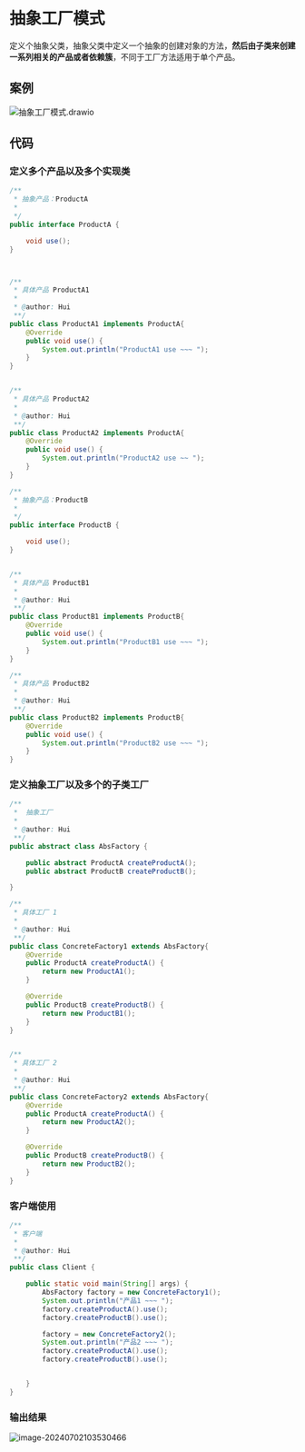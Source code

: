 # 抽象工厂模式

定义个抽象父类，抽象父类中定义一个抽象的创建对象的方法，**然后由子类来创建一系列相关的产品或者依赖簇**，不同于工厂方法适用于单个产品。

## 案例

![抽象工厂模式.drawio](https://images-1314004726.cos.ap-guangzhou.myqcloud.com/test/202407021023566.png)

## 代码

### 定义多个产品以及多个实现类

```java
/**
 * 抽象产品：ProductA
 * 
 */
public interface ProductA {

    void use();
}



/**
 * 具体产品 ProductA1
 *
 * @author: Hui
 **/
public class ProductA1 implements ProductA{
    @Override
    public void use() {
        System.out.println("ProductA1 use ~~~ ");
    }
}


/**
 * 具体产品 ProductA2
 *
 * @author: Hui
 **/
public class ProductA2 implements ProductA{
    @Override
    public void use() {
        System.out.println("ProductA2 use ~~ ");
    }
}

/**
 * 抽象产品：ProductB
 * 
 */
public interface ProductB {

    void use();
}


/**
 * 具体产品 ProductB1
 *
 * @author: Hui
 **/
public class ProductB1 implements ProductB{
    @Override
    public void use() {
        System.out.println("ProductB1 use ~~~ ");
    }
}

/**
 * 具体产品 ProductB2
 *
 * @author: Hui
 **/
public class ProductB2 implements ProductB{
    @Override
    public void use() {
        System.out.println("ProductB2 use ~~~ ");
    }
}

```

### 定义抽象工厂以及多个的子类工厂

```java
/**
 *  抽象工厂
 *
 * @author: Hui
 **/
public abstract class AbsFactory {

    public abstract ProductA createProductA();
    public abstract ProductB createProductB();

}

/**
 * 具体工厂 1
 *
 * @author: Hui
 **/
public class ConcreteFactory1 extends AbsFactory{
    @Override
    public ProductA createProductA() {
        return new ProductA1();
    }

    @Override
    public ProductB createProductB() {
        return new ProductB1();
    }
}


/**
 * 具体工厂 2
 *
 * @author: Hui
 **/
public class ConcreteFactory2 extends AbsFactory{
    @Override
    public ProductA createProductA() {
        return new ProductA2();
    }

    @Override
    public ProductB createProductB() {
        return new ProductB2();
    }
}

```

### 客户端使用

```java
/**
 * 客户端
 *
 * @author: Hui
 **/
public class Client {

    public static void main(String[] args) {
        AbsFactory factory = new ConcreteFactory1();
        System.out.println("产品1 ~~~ ");
        factory.createProductA().use();
        factory.createProductB().use();

        factory = new ConcreteFactory2();
        System.out.println("产品2 ~~~ ");
        factory.createProductA().use();
        factory.createProductB().use();


    }
}
```

### 输出结果

![image-20240702103530466](https://images-1314004726.cos.ap-guangzhou.myqcloud.com/test/202407021035556.png)



